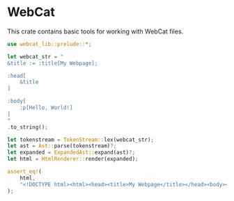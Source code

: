 # WebCat
This crate contains basic tools for working with WebCat files. 

```rust
use webcat_lib::prelude::*;

let webcat_str = "
&title := :title[My Webpage];

:head[
	&title
]

:body[
	:p[Hello, World!]
]
"
.to_string();

let tokenstream = TokenStream::lex(webcat_str);
let ast = Ast::parse(tokenstream)?;
let expanded = ExpandedAst::expand(ast)?;
let html = HtmlRenderer::render(expanded);

assert_eq!(
	html,
	"<!DOCTYPE html><html><head><title>My Webpage</title></head><body><p>Hello, World!</p></body></html>".to_string()
);
```
